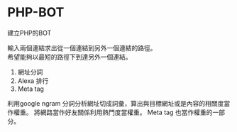 PHP-BOT
=======

建立PHP的BOT

輸入兩個連結求出從一個連結到另外一個連結的路徑。  
希望能夠以最短的路徑下到達另外一個連結。  
1. 網址分詞
2. Alexa 排行
3. Meta tag

利用google ngram 分詞分析網址切成詞彙，算出與目標網址或是內容的相關度當作權重。
將網路當作好友關係利用熱門度當權重。
Meta tag 也當作權重的一部分。

